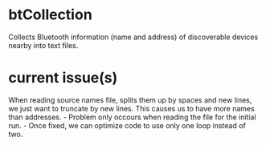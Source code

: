 # btCollection
Collects Bluetooth information (name and address) of discoverable devices nearby into text files.

# current issue(s)
When reading source names file, splits them up by spaces and new lines, we just want to truncate by new lines. This causes us to have more names than addresses.
    - Problem only occours when reading the file for the initial run.
    - Once fixed, we can optimize code to use only one loop instead of two.